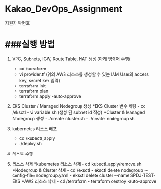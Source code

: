 # Kakao_DevOps_Assignment

지원자 박현호

###실행 방법
=====
1. VPC, Subnets, IGW, Route Table, NAT 생성 (아래 명령어 수행)
	- cd /terraform
	- vi provider.tf (위의 AWS 리소스를 생성할 수 있는 IAM User의 access key, secret key 입력)
	- terraform init
	- terraform plan
	- terraform apply -auto-approve 

2. EKS Cluster / Managed Nodegroup 생성
	*EKS Cluster 변수 세팅
		- cd /eksctl
		- vi variable.sh (생성 된 subnet id 작성)
	*Cluster & Managed Nodegroup 생성
		- ./create_cluster.sh
		- ./create_nodegroup.sh

3. kubernetes 리소스 배포
	- cd /kubectl_apply 
	- ./deploy.sh

4. 테스트 수행

5. 리소스 삭제
	*kubernetes 리소스 삭제
		- cd kubectl_apply/remove.sh
	*Nodegroup & Cluster 삭제
		- cd /eksctl
		- eksctl delete nodegroup --config-file=nodegroup.yaml
		- eksctl delete cluster --name SPDJ-TEST-EKS
	*AWS 리소스 삭제
		- cd /terraform
		- terraform destroy -auto-approve